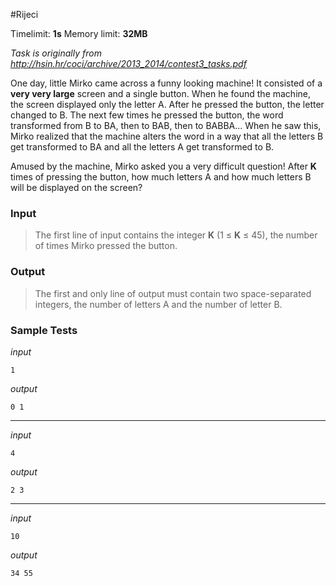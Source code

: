 #Rijeci

Timelimit: **1s** Memory limit: **32MB**

*Task is originally from http://hsin.hr/coci/archive/2013_2014/contest3_tasks.pdf*

One day, little Mirko came across a funny looking machine! It consisted
of a **very very large** screen and a single button. When he found the
machine, the screen displayed only the letter A. After he pressed the
button, the letter changed to B. The next few times he pressed the
button, the word transformed from B to BA, then to BAB, then to BABBA...
When he saw this, Mirko realized that the machine alters the word in a
way that all the letters B get transformed to BA and all the letters A
get transformed to B.

Amused by the machine, Mirko asked you a very difficult question! After
**K** times of pressing the button, how much letters A and how much
letters B will be displayed on the screen?

### Input
> The first line of input contains the integer **K** (1 ≤ **K** ≤ 45), the
> number of times Mirko pressed the button.

### Output
> The first and only line of output must contain two space-separated
> integers, the number of letters A and the number of letter B.

### Sample Tests
_input_

```
1
```

_output_
```
0 1
```

---


_input_

```
4
```

_output_
```
2 3
```

  ---


_input_

```
10
```

_output_
```
34 55
```